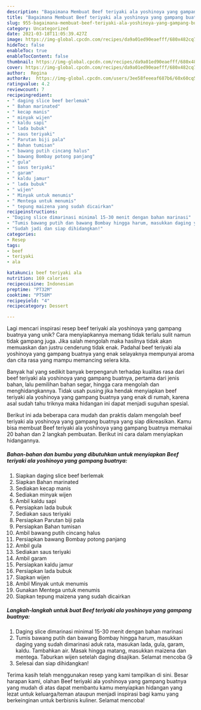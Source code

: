 ```yaml
---
description: "Bagaimana Membuat Beef teriyaki ala yoshinoya yang gampang buatnya Anti Gagal"
title: "Bagaimana Membuat Beef teriyaki ala yoshinoya yang gampang buatnya Anti Gagal"
slug: 955-bagaimana-membuat-beef-teriyaki-ala-yoshinoya-yang-gampang-buatnya-anti-gagal
category: Uncategorized
date: 2021-03-18T11:05:39.427Z
image: https://img-global.cpcdn.com/recipes/da9a01ed90eaefff/680x482cq70/beef-teriyaki-ala-yoshinoya-yang-gampang-buatnya-foto-resep-utama.jpg
hideToc: false
enableToc: true
enableTocContent: false
thumbnail: https://img-global.cpcdn.com/recipes/da9a01ed90eaefff/680x482cq70/beef-teriyaki-ala-yoshinoya-yang-gampang-buatnya-foto-resep-utama.jpg
cover: https://img-global.cpcdn.com/recipes/da9a01ed90eaefff/680x482cq70/beef-teriyaki-ala-yoshinoya-yang-gampang-buatnya-foto-resep-utama.jpg
author:  Regina
authorAv:  https://img-global.cpcdn.com/users/3ee58feeeaf687b6/60x60cq50/avatar.jpg
ratingvalue: 4.2
reviewcount: 7
recipeingredient:
- " daging slice beef berlemak"
- " Bahan marinated"
- " kecap manis"
- " minyak wijen"
- " kaldu sapi"
- " lada bubuk"
- " saus teriyaki"
- " Parutan biji pala"
- " Bahan tumisan"
- " bawang putih cincang halus"
- " bawang Bombay potong panjang"
- " gula"
- " saus teriyaki"
- " garam"
- " kaldu jamur"
- " lada bubuk"
- " wijen"
- " Minyak untuk menumis"
- " Mentega untuk menumis"
- " tepung maizena yang sudah dicairkan"
recipeinstructions:
- "Daging slice dimarinasi minimal 15-30 menit dengan bahan marinasi"
- "Tumis bawang putih dan bawang Bombay hingga harum, masukkan daging yang sudah dimarinasi aduk rata, masukan lada, gula, garam, kaldu. Tambahkan air. Masak hingga matang, masukkan maizena dan mentega. Taburkan wijen setelah daging disajikan. Selamat mencoba 😘"
- "Sudah jadi dan siap dihidangkan!"
categories:
- Resep
tags:
- beef
- teriyaki
- ala

katakunci: beef teriyaki ala 
nutrition: 169 calories
recipecuisine: Indonesian
preptime: "PT32M"
cooktime: "PT58M"
recipeyield: "4"
recipecategory: Dessert

---
```



Lagi mencari inspirasi resep beef teriyaki ala yoshinoya yang gampang buatnya yang unik? Cara menyiapkannya memang tidak terlalu sulit namun tidak gampang juga. Jika salah mengolah maka hasilnya tidak akan memuaskan dan justru cenderung tidak enak. Padahal beef teriyaki ala yoshinoya yang gampang buatnya yang enak selayaknya mempunyai aroma dan cita rasa yang mampu memancing selera kita.


Banyak hal yang sedikit banyak berpengaruh terhadap kualitas rasa dari beef teriyaki ala yoshinoya yang gampang buatnya, pertama dari jenis bahan, lalu pemilihan bahan segar, hingga cara mengolah dan menghidangkannya. Tidak usah pusing jika hendak menyiapkan beef teriyaki ala yoshinoya yang gampang buatnya yang enak di rumah, karena asal sudah tahu triknya maka hidangan ini dapat menjadi suguhan spesial.




Berikut ini ada beberapa cara mudah dan praktis dalam mengolah beef teriyaki ala yoshinoya yang gampang buatnya yang siap dikreasikan. Kamu bisa membuat Beef teriyaki ala yoshinoya yang gampang buatnya memakai 20 bahan dan 2 langkah pembuatan. Berikut ini cara dalam menyiapkan hidangannya.

<!--inarticleads1-->

##### Bahan-bahan dan bumbu yang dibutuhkan untuk menyiapkan Beef teriyaki ala yoshinoya yang gampang buatnya:

1. Siapkan  daging slice beef berlemak
1. Siapkan  Bahan marinated
1. Sediakan  kecap manis
1. Sediakan  minyak wijen
1. Ambil  kaldu sapi
1. Persiapkan  lada bubuk
1. Sediakan  saus teriyaki
1. Persiapkan  Parutan biji pala
1. Persiapkan  Bahan tumisan
1. Ambil  bawang putih cincang halus
1. Persiapkan  bawang Bombay potong panjang
1. Ambil  gula
1. Sediakan  saus teriyaki
1. Ambil  garam
1. Persiapkan  kaldu jamur
1. Persiapkan  lada bubuk
1. Siapkan  wijen
1. Ambil  Minyak untuk menumis
1. Gunakan  Mentega untuk menumis
1. Siapkan  tepung maizena yang sudah dicairkan




<!--inarticleads2-->

##### Langkah-langkah untuk buat Beef teriyaki ala yoshinoya yang gampang buatnya:

1. Daging slice dimarinasi minimal 15-30 menit dengan bahan marinasi
1. Tumis bawang putih dan bawang Bombay hingga harum, masukkan daging yang sudah dimarinasi aduk rata, masukan lada, gula, garam, kaldu. Tambahkan air. Masak hingga matang, masukkan maizena dan mentega. Taburkan wijen setelah daging disajikan. Selamat mencoba 😘
1. Selesai dan siap dihidangkan!



Terima kasih telah menggunakan resep yang kami tampilkan di sini. Besar harapan kami, olahan Beef teriyaki ala yoshinoya yang gampang buatnya yang mudah di atas dapat membantu kamu menyiapkan hidangan yang lezat untuk keluarga/teman ataupun menjadi inspirasi bagi kamu yang berkeinginan untuk berbisnis kuliner. Selamat mencoba!
